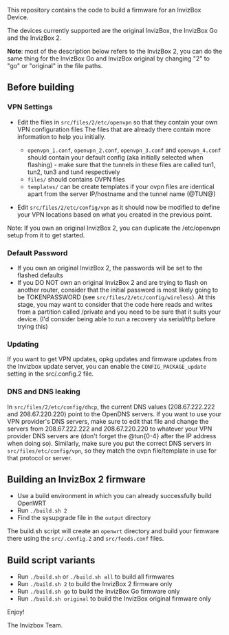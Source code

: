 This repository contains the code to build a firmware for an InvizBox Device.

The devices currently supported are the original InvizBox, the InvizBox Go and the InvizBox 2.

**Note**: most of the description below refers to the InvizBox 2, you can do the same thing for the InvizBox Go and
InvizBox original by changing "2" to "go" or "original" in the file paths.

## Before building

### VPN Settings
* Edit the files in `src/files/2/etc/openvpn` so that they contain your own VPN configuration files
The files that are already there contain more information to help you initially.

  * `openvpn_1.conf`, `openvpn_2.conf`, `openvpn_3.conf` and `openvpn_4.conf` should contain your default config (aka
   initially selected when flashing) - make sure that the tunnels in these files are called tun1, tun2, tun3 and tun4
   respectively
  * `files/` should contains OVPN files 
  * `templates/` can be create templates if your ovpn files are identical apart from the server IP/hostname and the
   tunnel name (@TUN@)

* Edit `src/files/2/etc/config/vpn` as it should now be modified to define your VPN locations based on what you created 
in the previous point.

Note: If you own an original InvizBox 2, you can duplicate the /etc/openvpn setup from it to get started.

### Default Password
* If you own an original InvizBox 2, the passwords will be set to the flashed defaults
* If you DO NOT own an original InvizBox 2 and are trying to flash on another router, consider that the initial password
is most likely going to be TOKENPASSWORD (see `src/files/2/etc/config/wireless`). At this stage, you may want to consider
that the code here reads and writes from a partition called /private and you need to be sure that it suits your device.
(I'd consider being able to run a recovery via serial/tftp before trying this)

### Updating
If you want to get VPN updates, opkg updates and firmware updates from the Invizbox update server, you can enable the 
`CONFIG_PACKAGE_update` setting in the src/.config.2 file.

### DNS and DNS leaking
In `src/files/2/etc/config/dhcp`, the current DNS values (208.67.222.222 and 208.67.220.220) point to the OpenDNS servers.
If you want to use your VPN provider's DNS servers, make sure to edit that file and change the servers
from 208.67.222.222 and 208.67.220.220 to whatever your VPN provider DNS servers are (don't forget the @tun{0-4} after the IP address
when doing so). Similarly, make sure you put the correct DNS servers in `src/files/etc/config/vpn`, so they match
the ovpn file/template in use for that protocol or server.

## Building an InvizBox 2 firmware

* Use a build environment in which you can already successfully build OpenWRT
* Run `./build.sh 2`
* Find the sysupgrade file in the `output` directory

The build.sh script will create an `openwrt` directory and build your firmware there using the `src/.config.2` and 
`src/feeds.conf` files.

## Build script variants

* Run `./build.sh` or `./build.sh all` to build all firmwares
* Run `./build.sh 2` to build the InvizBox 2 firmware only 
* Run `./build.sh go` to build the InvizBox Go firmware only 
* Run `./build.sh original` to build the InvizBox original firmware only 

Enjoy!

The Invizbox Team.
